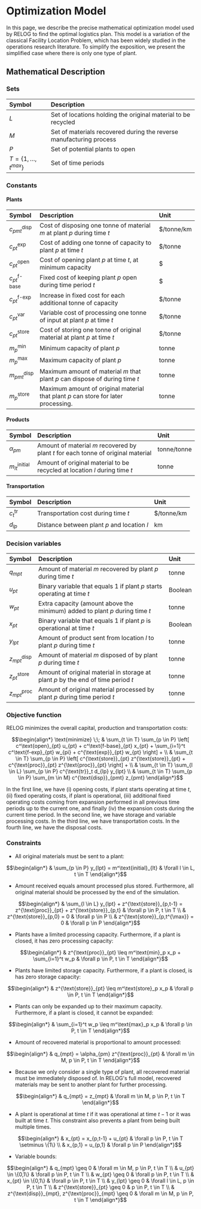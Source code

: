# Optimization Model

In this page, we describe the precise mathematical optimization model used by RELOG to find the optimal logistics plan. This model is a variation of the classical Facility Location Problem, which has been widely studied in the operations research literature. To simplify the exposition, we present the simplified case where there is only one type of plant.

## Mathematical Description

### Sets

Symbol | Description
:-------|:------------
$L$ | Set of locations holding the original material to be recycled
$M$ | Set of materials recovered during the reverse manufacturing process
$P$ | Set of potential plants to open
$T = \{ 1, \ldots, t^{max} \}$ | Set of time periods

### Constants

#### Plants

Symbol | Description | Unit
:-------|:------------|:---
$c^\text{disp}_{pmt}$ | Cost of disposing one tonne of material $m$ at plant $p$ during time $t$ | \$/tonne/km
$c^\text{exp}_{pt}$ | Cost of adding one tonne of capacity to plant $p$ at time $t$ | \$/tonne
$c^\text{open}_{pt}$ | Cost of opening plant $p$ at time $t$, at minimum capacity | $
$c^\text{f-base}_{pt}$ | Fixed cost of keeping plant $p$ open during time period $t$ | $
$c^\text{f-exp}_{pt}$ | Increase in fixed cost for each additional tonne of capacity | \$/tonne
$c^\text{var}_{pt}$ | Variable cost of processing one tonne of input at plant $p$ at time $t$ | \$/tonne
$c^\text{store}_{pt}$ | Cost of storing one tonne of original material at plant $p$ at time $t$ | \$/tonne
$m^\text{min}_p$ | Minimum capacity of plant $p$ | tonne
$m^\text{max}_p$ | Maximum capacity of plant $p$ | tonne
$m^\text{disp}_{pmt}$ | Maximum amount of material $m$ that plant $p$ can dispose of during time $t$ | tonne
$m^\text{store}_p$ | Maximum amount of original material that plant $p$ can store for later processing. | tonne

#### Products

Symbol | Description | Unit
:-------|:------------|:---
$\alpha_{pm}$ | Amount of material $m$ recovered by plant $t$ for each tonne of original material | tonne/tonne
$m^\text{initial}_{lt}$ | Amount of original material to be recycled at location $l$ during time $t$ | tonne

#### Transportation

Symbol | Description | Unit
:-------|:------------|:---
$c^\text{tr}_{t}$ | Transportation cost during time $t$ | \$/tonne/km
$d_{lp}$ | Distance between plant $p$ and location $l$ | km


### Decision variables

Symbol | Description | Unit
:-------|:------------|:---
$q_{mpt}$ | Amount of material $m$ recovered by plant $p$ during time $t$ | tonne
$u_{pt}$ | Binary variable that equals 1 if plant $p$ starts operating at time $t$ | Boolean
$w_{pt}$ | Extra capacity (amount above the minimum) added to plant $p$ during time $t$ | tonne
$x_{pt}$ | Binary variable that equals 1 if plant $p$ is operational at time $t$ | Boolean
$y_{lpt}$ | Amount of product sent from location $l$ to plant $p$ during time $t$ | tonne
$z^{\text{disp}}_{mpt}$ | Amount of material $m$ disposed of by plant $p$ during time $t$ | tonne
$z^{\text{store}}_{pt}$ | Amount of original material in storage at plant $p$ by the end of time period $t$ | tonne
$z^{\text{proc}}_{mpt}$ | Amount of original material processed by plant $p$ during time period $t$ | tonne


### Objective function

RELOG minimizes the overall capital, production and transportation costs:

```math
\begin{align*}
    \text{minimize} \;\; &
        \sum_{t \in T} \sum_{p \in P} \left[
                c^\text{open}_{pt} u_{pt} +
                c^\text{f-base}_{pt} x_{pt} +
                \sum_{i=1}^t c^\text{f-exp}_{pt} w_{pi} +
                c^{\text{exp}}_{pt} w_{pt}
            \right] + \\
    & 
        \sum_{t \in T} \sum_{p \in P} \left[
                c^{\text{store}}_{pt} z^{\text{store}}_{pt} +
                c^{\text{proc}}_{pt} z^{\text{proc}}_{pt}
            \right] + \\
    &
        \sum_{t \in T} \sum_{l \in L} \sum_{p \in P}
            c^{\text{tr}}_t d_{lp} y_{lpt}
        \\
    &
        \sum_{t \in T} \sum_{p \in P} \sum_{m \in M} c^{\text{disp}}_{pmt} z_{pmt}
\end{align*}
```

In the first line, we have (i) opening costs, if plant starts operating at time $t$, (ii) fixed operating costs, if plant is operational, (iii) additional fixed operating costs coming from expansion performed in all previous time periods up to the current one, and finally (iv) the expansion costs during the current time period.
In the second line, we have storage and variable processing costs.
In the third line, we have transportation costs.
In the fourth line, we have the disposal costs.

### Constraints

* All original materials must be sent to a plant:

```math
\begin{align*}
    & \sum_{p \in P} y_{lpt} = m^\text{initial}_{lt} 
        & \forall l \in L, t \in T
\end{align*}
```

* Amount received equals amount processed plus stored. Furthermore, all original material should be processed by the end of the simulation.

```math
\begin{align*}
    & \sum_{l \in L} y_{lpt} + z^{\text{store}}_{p,t-1}
        = z^{\text{proc}}_{pt} + z^{\text{store}}_{p,t}
        & \forall p \in P, t \in T \\
    & z^{\text{store}}_{p,0} = 0
        & \forall p \in P \\
    & z^{\text{store}}_{p,t^{\max}} = 0
        & \forall p \in P
\end{align*}
```

* Plants have a limited processing capacity. Furthermore, if a plant is closed, it has zero processing capacity:

```math
\begin{align*}
    & z^{\text{proc}}_{pt} \leq m^\text{min}_p x_p + \sum_{i=1}^t w_p
        & \forall p \in P, t \in T
\end{align*}
```

* Plants have limited storage capacity. Furthermore, if a plant is closed, is has zero storage capacity:

```math
\begin{align*}
    & z^{\text{store}}_{pt} \leq m^\text{store}_p x_p
        & \forall p \in P, t \in T
\end{align*}
```

* Plants can only be expanded up to their maximum capacity. Furthermore, if a plant is closed, it cannot be expanded:

```math
\begin{align*}
    & \sum_{i=1}^t w_p \leq m^\text{max}_p x_p
        & \forall p \in P, t \in T
\end{align*}
```

* Amount of recovered material is proportional to amount processed: 

```math
\begin{align*}
    & q_{mpt} = \alpha_{pm} z^{\text{proc}}_{pt}
        & \forall m \in M, p \in P, t \in T
\end{align*}
```

* Because we only consider a single type of plant, all recovered material must be immediately disposed of. In RELOG's full model, recovered materials may be sent to another plant for further processing.

```math
\begin{align*}
    & q_{mpt} = z_{mpt}
        & \forall m \in M, p \in P, t \in T
\end{align*}
```

* A plant is operational at time $t$ if it was operational at time $t-1$ or it was built at time $t$. This constraint also prevents a plant from being built multiple times.

```math
\begin{align*}
    & x_{pt} = x_{p,t-1} + u_{pt}
        & \forall p \in P, t \in T \setminus \{1\} \\
    & x_{p,1} = u_{p,1}
        & \forall p \in P
\end{align*}
```


* Variable bounds:

```math
\begin{align*}
    & q_{mpt} \geq 0
        & \forall m \in M, p \in P, t \in T \\
    & u_{pt} \in \{0,1\}
        & \forall p \in P, t \in T \\
    & w_{pt} \geq 0
        & \forall p \in P, t \in T \\
    & x_{pt} \in \{0,1\}
        & \forall p \in P, t \in T \\
    & y_{lpt} \geq 0
        & \forall l \in L, p \in P, t \in T \\
    & z^{\text{store}}_{pt} \geq 0
        & p \in P, t \in T \\
    & z^{\text{disp}}_{mpt}, z^{\text{proc}}_{mpt} \geq 0
        & \forall m \in M, p \in P, t \in T
\end{align*}
```
